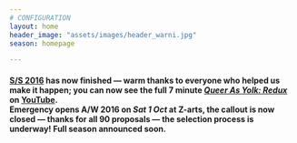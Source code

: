 ```yaml
---
# CONFIGURATION
layout: home
header_image: "assets/images/header_warni.jpg"
season: homepage

---
```

#### [S/S 2016](/current/2016-springsummer) has now finished — warm thanks to everyone who helped us make it happen; you can now see the full 7 minute [*Queer As Yolk: Redux*](/current/2016-springsummer/redux) on <a href="http://youtu.be/wx_hJ0NxfI0" target="_blank">YouTube</a>.<br>Emergency opens A/W 2016 on *Sat 1 Oct* at Z-arts, the callout is now closed — thanks for all 90 proposals — the selection process is underway! Full season announced soon. 
